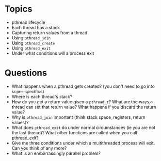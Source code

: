 # Topics
* pthread lifecycle
* Each thread has a stack
* Capturing return values from a thread
* Using `pthread_join`
* Using `pthread_create`
* Using `pthread_exit`
* Under what conditions will a process exit

# Questions
* What happens when a pthread gets created? (you don't need to go into super specifics)
* Where is each thread's stack?
* How do you get a return value given a `pthread_t`? What are the ways a thread can set that return value? What happens if you discard the return value?
* Why is `pthread_join` important (think stack space, registers, return values)?
* What does `pthread_exit` do under normal circumstances (ie you are not the last thread)? What other functions are called when you call pthread_exit?
* Give me three conditions under which a multithreaded process will exit. Can you think of any more?
* What is an embarrassingly parallel problem?